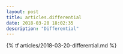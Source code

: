 ```yaml
---
layout: post
title: articles.differential
date: 2018-03-20 18:02:35
description: "Differential"
---
```


{% tf articles/2018-03-20-differential.md %}